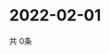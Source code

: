 # 2022-02-01
  共 0条

  <!-- BEGIN -->
  <!-- 最后更新时间Tue Feb 01 2022 23:03:16 GMT+0000 (Coordinated Universal Time) -->
  
  <!-- END -->
  
  